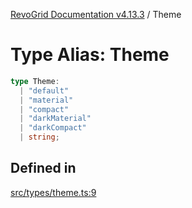 [RevoGrid Documentation v4.13.3](README.md) / Theme

# Type Alias: Theme

```ts
type Theme: 
  | "default"
  | "material"
  | "compact"
  | "darkMaterial"
  | "darkCompact"
  | string;
```

## Defined in

[src/types/theme.ts:9](https://github.com/revolist/revogrid/blob/827fce61250cb005ab132b3ed11b8ae836712e7b/src/types/theme.ts#L9)
